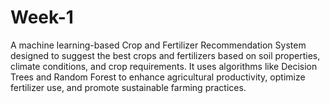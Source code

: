 # Week-1
A machine learning-based Crop and Fertilizer Recommendation System designed to suggest the best crops and fertilizers based on soil properties, climate conditions, and crop requirements. It uses algorithms like Decision Trees and Random Forest to enhance agricultural productivity, optimize fertilizer use, and promote sustainable farming practices.
